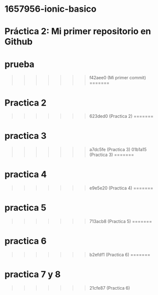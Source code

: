 # 1657956-ionic-basico
Práctica 2: Mi primer repositorio en Github
=======
# prueba
>>>>>>> f42aee0 (Mi primer commit)
=======
# Practica 2
>>>>>>> 623ded0 (Practica 2)
=======
# practica 3
>>>>>>> a7dc5fe (Practica 3)
>>>>>>> 01b1a15 (Practica 3)
=======
# practica 4
>>>>>>> e9e5e20 (Practica 4)
=======
# practica 5
>>>>>>> 713acb8 (Practica 5)
=======
# practica 6
>>>>>>> b2efdf1 (Practica 6)
=======
# practica 7 y 8
>>>>>>> 21cfe87 (Practica 6)
